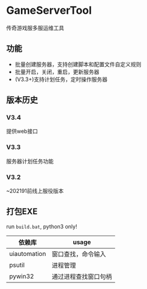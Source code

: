 # GameServerTool
传奇游戏服多服运维工具

## 功能
- 批量创建服务器，支持创建脚本和配置文件自定义规则
- 批量开启，关闭，重启，更新服务器
- (V3.3+)支持计划任务，定时操作服务器

## 版本历史
### V3.4
提供web接口
### V3.3
服务器计划任务功能
### V3.2
~202191前线上服役版本

## 打包EXE
run `build.bat`, python3 only!

| 依赖库       | usage                |
| ------------ | -------------------- |
| uiautomation | 窗口查找，命令输入   |
| psutil       | 进程管理             |
| pywin32      | 通过进程查找窗口句柄 |

